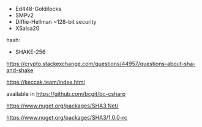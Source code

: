 - Ed448-Goldilocks
- SMPv2
- Diffie-Hellman ~128-bit security
- XSalsa20

hash:
- SHAKE-256

https://crypto.stackexchange.com/questions/44957/questions-about-sha-and-shake

https://keccak.team/index.html

available in https://github.com/bcgit/bc-csharp

https://www.nuget.org/packages/SHA3.Net/

https://www.nuget.org/packages/SHA3/1.0.0-rc
